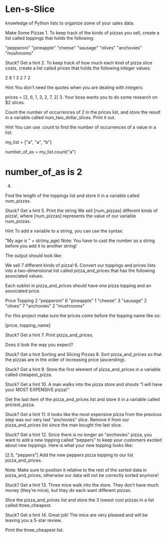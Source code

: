 # Len-s-Slice
knowledge of Python lists to organize some of your sales data.



Make Some Pizzas
1.
To keep track of the kinds of pizzas you sell, create a list called toppings that holds the following:

"pepperoni"
"pineapple"
"cheese"
"sausage"
"olives"
"anchovies"
"mushrooms"

Stuck? Get a hint
2.
To keep track of how much each kind of pizza slice costs, create a list called prices that holds the following integer values:

2
6
1
3
2
7
2

Hint
You don’t need the quotes when you are dealing with integers:

prices = [2, 6, 1, 3, 2, 7, 2]
3.
Your boss wants you to do some research on $2 slices.

Count the number of occurrences of 2 in the prices list, and store the result in a variable called num_two_dollar_slices. Print it out.


Hint
You can use .count to find the number of occurrences of a value in a list:

my_list = ["a", "a", "b"]
 
number_of_as = my_list.count("a")
# number_of_as is 2
4.
Find the length of the toppings list and store it in a variable called num_pizzas.


Stuck? Get a hint
5.
Print the string We sell [num_pizzas] different kinds of pizza!, where [num_pizzas] represents the value of our variable num_pizzas.


Hint
To add a variable to a string, you can use the syntax:

"My age is " + str(my_age)
Note: You have to cast the number as a string before you add it to another string!

The output should look like:

We sell 7 different kinds of pizza!
6.
Convert our toppings and prices lists into a two-dimensional list called pizza_and_prices that has the following associated values.

Each sublist in pizza_and_prices should have one pizza topping and an associated price.

Price	Topping
2	"pepperoni"
6	"pineapple"
1	"cheese"
3	"sausage"
2	"olives"
7	"anchovies"
2	"mushrooms"

For this project make sure the prices come before the topping name like so:

[price, topping_name]

Stuck? Get a hint
7.
Print pizza_and_prices.

Does it look the way you expect?


Stuck? Get a hint
Sorting and Slicing Pizzas
8.
Sort pizza_and_prices so that the pizzas are in the order of increasing price (ascending).


Stuck? Get a hint
9.
Store the first element of pizza_and_prices in a variable called cheapest_pizza.


Stuck? Get a hint
10.
A man walks into the pizza store and shouts “I will have your MOST EXPENSIVE pizza!”

Get the last item of the pizza_and_prices list and store it in a variable called priciest_pizza.


Stuck? Get a hint
11.
It looks like the most expensive pizza from the previous step was our very last "anchovies" slice. Remove it from our pizza_and_prices list since the man bought the last slice.


Stuck? Get a hint
12.
Since there is no longer an "anchovies" pizza, you want to add a new topping called "peppers" to keep your customers excited about new toppings. Here is what your new topping looks like:

[2.5, "peppers"]
Add the new peppers pizza topping to our list pizza_and_prices.

Note: Make sure to position it relative to the rest of the sorted data in pizza_and_prices, otherwise our data will not be correctly sorted anymore!


Stuck? Get a hint
13.
Three mice walk into the store. They don’t have much money (they’re mice), but they do each want different pizzas.

Slice the pizza_and_prices list and store the 3 lowest cost pizzas in a list called three_cheapest.


Stuck? Get a hint
14.
Great job! The mice are very pleased and will be leaving you a 5-star review.

Print the three_cheapest list.
